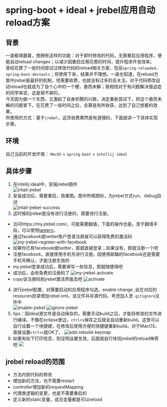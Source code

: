 # spring-boot + ideal + jrebel应用自动reload方案
## 背景
一直都琢磨着，想拥有这样的功能：对于即时修改的代码，无需重启应用程序，便能自动reload changes；以减少因重启应用花费的时间，提升程序开发效率。  
曾经花费了一些时间尝试过修改代码的reload相关方案，包括`spring-reloaded`、`spring-boot-devtools`；但使用下来，结果并不理想。一直也知道，在reload方案中jrebel是最好的机制，但需要收费，也就没有过多的去关注。对于代码修改自动reload也就成为了自个心中的一个梗，悬而未解；我相信对于有问题解决强迫症的同学来说，这是很不爽的。  
今天因为做一个东西，又激起了自身折腾的兴致，决定重新尝试下，把这个悬而未解的问题拿下。在花费了一些时间之后，总算是有所收获，达到了自己想要的效果。  
所使用的方式：基于`jrebel`，这货收费果然是有道理的，下面就讲一下具体实现步骤。

## 环境
自己当前的开发环境： `MacOS` + `spring-boot` + `intellij ideal`

## 具体步骤
1. 在intellij ideal中，安装jrebel插件  
![intall-jrebel](images/install-jrebel.png)
2. 安装成功后，需要重启，效果图。图中所框图标，为jrebel方式run、debug启动  
![intall-jrebel-success](images/install-jrebel-success.png)
3. 这时候的jrebel是没有进行注册的，需要进行注册。
  * 访问https://my.jrebel.com/，可能需要翻墙，下面的操作也是。至于翻墙手段，可以使用[lantern](https://github.com/getlantern/lantern)。
  * 通过facebook或twitter账户登录注册就可以获得免费的激活码  
   ![my-jrebel-register-with-facebook](images/my-jrebel-register-with-facebook.png)
  * 如果你已有facebook或twitter，那就直接登录；如果没有，那就注册一个吧
  * 注册facebook，直接使用手机号进行注册。因使用邮箱的facebook还是需要手机号确认，才能注册生效的
  * my.jrebel登录成功后，需要填写一些信息，那就随便填吧
  * 成功后，会有免费的注册码了
  ![my-jrebel-activate](images/my-jrebel-activate.png)
  * copy该注册码到jrebel激活界面去吧
  ![activate](images/activate.png)
4. 进行jrebel配置，对需要启动的应用程序勾选，enable change ,会在对应的resouces目录增加rebel.xml。该文件并非源代码，考虑加入至`.gitignore`文件中  
![enable-jrebel](images/enable-jrebel.png)
![ignore-jrebel](images/ignore-jrebel.png)
5. tips：因ideal源文件是自动保存的，需要手动build之后，才能将修改的文件进行编译。不像在eclipse里边，`ctrl+s`保存之后就会自动重新build。这里可以自行设置一个快捷键，在修改后使用方便的快捷键重新build。对于MacOS，直接设置`ctrl+s`就OK了。
![add-rebuild-keymap](images/add-rebuild-keymap.png)
6. 如果有如下打印信息，则证明设置生效，后面就自行体验jrebel的reload神奇吧
![](images/jrebel-effective-show.png)

## jrebel reload的范围
* 方法内部代码的修改
* 增加新的方法，也不需要restart
* controller增加新的requestMapping
* 代理类逻辑的变更，也是不需要重启的
* 定义新的static变量，成员变量都是可以reload
